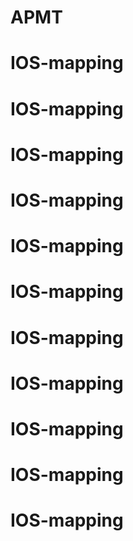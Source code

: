 # APMT
# IOS-mapping
# IOS-mapping
# IOS-mapping
# IOS-mapping
# IOS-mapping
# IOS-mapping
# IOS-mapping
# IOS-mapping
# IOS-mapping
# IOS-mapping
# IOS-mapping
